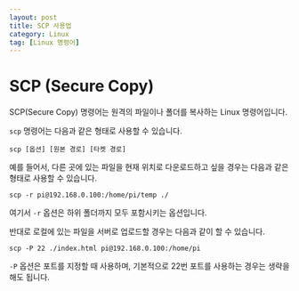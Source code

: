 ```yaml
---
layout: post
title: SCP 사용법
category: Linux
tag: [Linux 명령어]
---
```


# SCP (Secure Copy)

SCP(Secure Copy) 명령어는 원격의 파일이나 폴더를 복사하는 Linux 명령어입니다.

`scp` 명령어는 다음과 같은 형태로 사용할 수 있습니다.

~~~
scp [옵션] [원본 경로] [타켓 경로]
~~~

예를 들어서, 다른 곳에 있는 파일을 현재 위치로 다운로드하고 싶을 경우는 다음과 같은
형태로 사용할 수 있습니다.

~~~
scp -r pi@192.168.0.100:/home/pi/temp ./
~~~

여기서 `-r` 옵션은 하위 폴더까지 모두 포함시키는 옵션입니다.

반대로 로컬에 있는 파일을 서버로 업로드할 경우는 다음과 같이 할 수 있습니다.

~~~
scp -P 22 ./index.html pi@192.168.0.100:/home/pi
~~~

`-P` 옵션은 포트를 지정할 때 사용하며, 기본적으로 22번 포트를 사용하는 경우는 생략을 해도 됩니다.
